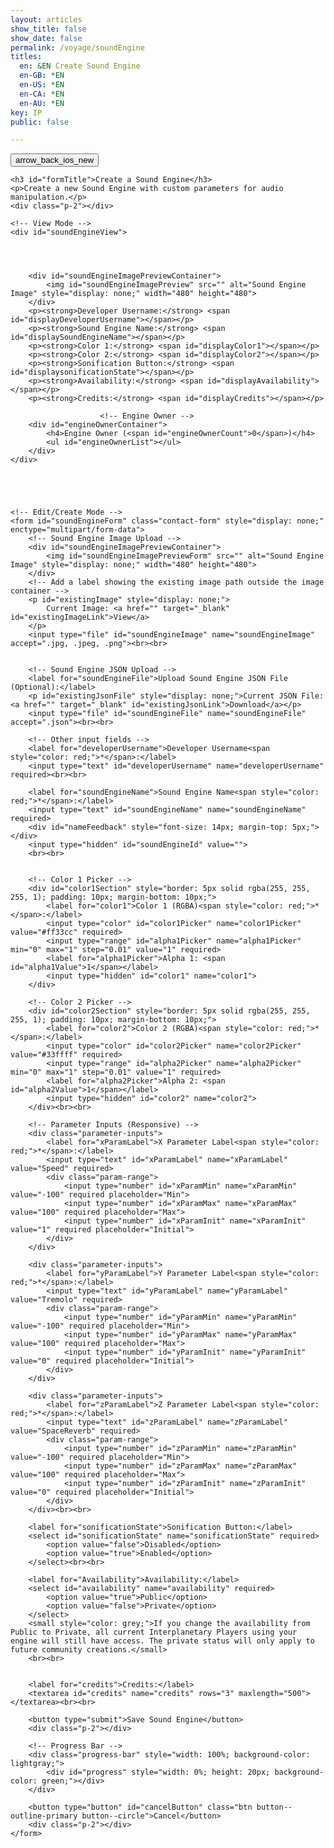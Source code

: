 ```yaml
---
layout: articles
show_title: false
show_date: false
permalink: /voyage/soundEngine
titles:
  en: &EN Create Sound Engine
  en-GB: *EN
  en-US: *EN
  en-CA: *EN
  en-AU: *EN
key: IP
public: false

---
```


<!-- Sound Engine Form Container -->
<div class="form-container">
    <div class="button-container">
        <div class="back-button-container">
            <a href="/voyage" title="Back to Voyage">
                <button id="backButton" class="btn button--outline-primary button--circle">
                    <span class="material-symbols-outlined">arrow_back_ios_new</span>
                </button>
            </a>
        </div>
        <div class="edit-button-container">
            <button id="editButton" class="btn button--outline-primary button--circle" title="Edit Sound Engine" style="display: none;">
                <span class="material-symbols-outlined">edit</span> 
            </button>
        </div>
    </div>


    <h3 id="formTitle">Create a Sound Engine</h3>
    <p>Create a new Sound Engine with custom parameters for audio manipulation.</p>
    <div class="p-2"></div>

    <!-- View Mode -->
    <div id="soundEngineView">




        <div id="soundEngineImagePreviewContainer">
            <img id="soundEngineImagePreview" src="" alt="Sound Engine Image" style="display: none;" width="480" height="480">
        </div>
        <p><strong>Developer Username:</strong> <span id="displayDeveloperUsername"></span></p>
        <p><strong>Sound Engine Name:</strong> <span id="displaySoundEngineName"></span></p>
        <p><strong>Color 1:</strong> <span id="displayColor1"></span></p>
        <p><strong>Color 2:</strong> <span id="displayColor2"></span></p>
        <p><strong>Sonification Button:</strong> <span id="displaysonificationState"></span></p>
        <p><strong>Availability:</strong> <span id="displayAvailability"></span></p>
        <p><strong>Credits:</strong> <span id="displayCredits"></span></p>

                        <!-- Engine Owner -->
        <div id="engineOwnerContainer">
            <h4>Engine Owner (<span id="engineOwnerCount">0</span>)</h4>
            <ul id="engineOwnerList"></ul>
        </div>
    </div>





    <!-- Edit/Create Mode -->
    <form id="soundEngineForm" class="contact-form" style="display: none;" enctype="multipart/form-data">
        <!-- Sound Engine Image Upload -->
        <div id="soundEngineImagePreviewContainer">
            <img id="soundEngineImagePreviewForm" src="" alt="Sound Engine Image" style="display: none;" width="480" height="480">
        </div>
        <!-- Add a label showing the existing image path outside the image container -->
        <p id="existingImage" style="display: none;">
            Current Image: <a href="" target="_blank" id="existingImageLink">View</a>
        </p>
        <input type="file" id="soundEngineImage" name="soundEngineImage" accept=".jpg, .jpeg, .png"><br><br>


        <!-- Sound Engine JSON Upload -->
        <label for="soundEngineFile">Upload Sound Engine JSON File (Optional):</label>
        <p id="existingJsonFile" style="display: none;">Current JSON File: <a href="" target="_blank" id="existingJsonLink">Download</a></p>
        <input type="file" id="soundEngineFile" name="soundEngineFile" accept=".json"><br><br>

        <!-- Other input fields -->
        <label for="developerUsername">Developer Username<span style="color: red;">*</span>:</label>
        <input type="text" id="developerUsername" name="developerUsername" required><br><br>

        <label for="soundEngineName">Sound Engine Name<span style="color: red;">*</span>:</label>
        <input type="text" id="soundEngineName" name="soundEngineName" required>
        <div id="nameFeedback" style="font-size: 14px; margin-top: 5px;"></div>
        <input type="hidden" id="soundEngineId" value="">
        <br><br>
        

        <!-- Color 1 Picker -->
        <div id="color1Section" style="border: 5px solid rgba(255, 255, 255, 1); padding: 10px; margin-bottom: 10px;">
            <label for="color1">Color 1 (RGBA)<span style="color: red;">*</span>:</label>
            <input type="color" id="color1Picker" name="color1Picker" value="#ff33cc" required>
            <input type="range" id="alpha1Picker" name="alpha1Picker" min="0" max="1" step="0.01" value="1" required>
            <label for="alpha1Picker">Alpha 1: <span id="alpha1Value">1</span></label>
            <input type="hidden" id="color1" name="color1">
        </div>

        <!-- Color 2 Picker -->
        <div id="color2Section" style="border: 5px solid rgba(255, 255, 255, 1); padding: 10px; margin-bottom: 10px;">
            <label for="color2">Color 2 (RGBA)<span style="color: red;">*</span>:</label>
            <input type="color" id="color2Picker" name="color2Picker" value="#33ffff" required>
            <input type="range" id="alpha2Picker" name="alpha2Picker" min="0" max="1" step="0.01" value="1" required>
            <label for="alpha2Picker">Alpha 2: <span id="alpha2Value">1</span></label>
            <input type="hidden" id="color2" name="color2">
        </div><br><br>

        <!-- Parameter Inputs (Responsive) -->
        <div class="parameter-inputs">
            <label for="xParamLabel">X Parameter Label<span style="color: red;">*</span>:</label>
            <input type="text" id="xParamLabel" name="xParamLabel" value="Speed" required>
            <div class="param-range">
                <input type="number" id="xParamMin" name="xParamMin" value="-100" required placeholder="Min">
                <input type="number" id="xParamMax" name="xParamMax" value="100" required placeholder="Max">
                <input type="number" id="xParamInit" name="xParamInit" value="1" required placeholder="Initial">
            </div>
        </div>

        <div class="parameter-inputs">
            <label for="yParamLabel">Y Parameter Label<span style="color: red;">*</span>:</label>
            <input type="text" id="yParamLabel" name="yParamLabel" value="Tremolo" required>
            <div class="param-range">
                <input type="number" id="yParamMin" name="yParamMin" value="-100" required placeholder="Min">
                <input type="number" id="yParamMax" name="yParamMax" value="100" required placeholder="Max">
                <input type="number" id="yParamInit" name="yParamInit" value="0" required placeholder="Initial">
            </div>
        </div>

        <div class="parameter-inputs">
            <label for="zParamLabel">Z Parameter Label<span style="color: red;">*</span>:</label>
            <input type="text" id="zParamLabel" name="zParamLabel" value="SpaceReverb" required>
            <div class="param-range">
                <input type="number" id="zParamMin" name="zParamMin" value="-100" required placeholder="Min">
                <input type="number" id="zParamMax" name="zParamMax" value="100" required placeholder="Max">
                <input type="number" id="zParamInit" name="zParamInit" value="0" required placeholder="Initial">
            </div>
        </div><br><br>        

        <label for="sonificationState">Sonification Button:</label>
        <select id="sonificationState" name="sonificationState" required>
            <option value="false">Disabled</option>
            <option value="true">Enabled</option>
        </select><br><br>

        <label for="Availability">Availability:</label>
        <select id="availability" name="availability" required>
            <option value="true">Public</option>
            <option value="false">Private</option>
        </select>
        <small style="color: grey;">If you change the availability from Public to Private, all current Interplanetary Players using your engine will still have access. The private status will only apply to future community creations.</small>
        <br><br>
         

        <label for="credits">Credits:</label>
        <textarea id="credits" name="credits" rows="3" maxlength="500"></textarea><br><br>

        <button type="submit">Save Sound Engine</button>
        <div class="p-2"></div>

        <!-- Progress Bar -->
        <div class="progress-bar" style="width: 100%; background-color: lightgray;">
            <div id="progress" style="width: 0%; height: 20px; background-color: green;"></div>
        </div>
        
        <button type="button" id="cancelButton" class="btn button--outline-primary button--circle">Cancel</button>
        <div class="p-2"></div>
    </form>
</div>

<!-- Toast Container for Notifications -->
<div id="toastContainer" style="position: fixed; top: 20px; right: 20px; z-index: 1000;"></div>

<script>
document.addEventListener('DOMContentLoaded', function() {
    const userId = localStorage.getItem('userId'); 
    if (!userId) {
        document.getElementById('messageDisplay').innerText = 'No logged-in user found. Please log in first.';
        document.getElementById('messageDisplay').style.color = 'red';
        window.location.href = '/login';
        return;
    }

    let isEditMode = false;
    let currentSoundEngineId = null;
    let isOwner = false;

    const formTitle = document.getElementById('formTitle');
    const soundEngineView = document.getElementById('soundEngineView');
    const soundEngineForm = document.getElementById('soundEngineForm');
    const editButton = document.getElementById('editButton');
    const backButton = document.getElementById('backButton');
    const cancelButton = document.getElementById('cancelButton');

    const soundEngineFileInput = document.getElementById('soundEngineFile');
    const soundEngineImageInput = document.getElementById('soundEngineImage');
    const soundEngineImagePreview = document.getElementById('soundEngineImagePreview');
    const soundEngineImagePreviewForm = document.getElementById('soundEngineImagePreviewForm');

    const color1Picker = document.getElementById('color1Picker');
    const color2Picker = document.getElementById('color2Picker');
    const alpha1Picker = document.getElementById('alpha1Picker');
    const alpha2Picker = document.getElementById('alpha2Picker');
    const color1Section = document.getElementById('color1Section');
    const color2Section = document.getElementById('color2Section');

    const color1Input = document.getElementById('color1');
    const color2Input = document.getElementById('color2');
    const alpha1Value = document.getElementById('alpha1Value');
    const alpha2Value = document.getElementById('alpha2Value');

    const urlParams = new URLSearchParams(window.location.search);
    const mode = urlParams.get('mode');
    currentSoundEngineId = urlParams.get('id');

    // Function to convert Hex to RGBA
    function hexToRgba(hex, alpha = 1) {
        let r = 0, g = 0, b = 0;
        if (hex.length === 7) {
            r = parseInt(hex.slice(1, 3), 16);
            g = parseInt(hex.slice(3, 5), 16);
            b = parseInt(hex.slice(5, 7), 16);
        }
        return `rgba(${r},${g},${b},${alpha})`;
    }

    // Update the border color of the Color 1 section
    function updateBorderColor() {
        const rgbaColor = hexToRgba(color1Picker.value, alpha1Picker.value);
        color1Section.style.borderColor = rgbaColor;
        color1Input.value = rgbaColor;
        alpha1Value.innerText = alpha1Picker.value;
    }

    function updateBorderColor2() {
        const rgbaColor = hexToRgba(color2Picker.value, alpha2Picker.value);
        color2Section.style.borderColor = rgbaColor;
        color2Input.value = rgbaColor;
        alpha2Value.innerText = alpha2Picker.value;
    }

    // Event listeners for color pickers
    color1Picker.addEventListener('input', updateBorderColor);
    alpha1Picker.addEventListener('input', updateBorderColor);
    color2Picker.addEventListener('input', updateBorderColor2);
    alpha2Picker.addEventListener('input', updateBorderColor2);

    // Initial call to set border color
    updateBorderColor();
    updateBorderColor2();

// Handle mode logic and load sound engine details
if (!currentSoundEngineId || mode === 'create') {
    formTitle.innerText = 'Create a Sound Engine';
    toggleViewMode(true); // Show the form for creation
    isEditMode = true; // Ensure that we are in edit mode for creation
} else if (mode === 'edit' && currentSoundEngineId) {
    formTitle.innerText = 'Edit Sound Engine';
    isEditMode = true;
    loadSoundEngineDetails(currentSoundEngineId);
    toggleViewMode(true); // Show the form for editing
} else if (mode === 'soundEngine' && currentSoundEngineId) {
    formTitle.innerText = 'Sound Engine Details';
    loadSoundEngineDetails(currentSoundEngineId);
    toggleViewMode(false); // Ensure we are in view mode
}

editButton.addEventListener('click', function() {
    // Toggle the mode directly based on `isEditMode`
    if (isEditMode) {
        // If already in edit mode, revert changes like pressing cancel
        loadSoundEngineDetails(currentSoundEngineId);
        toggleViewMode(false);
    } else {
        // If not in edit mode, switch to edit mode
        toggleViewMode(true);
    }
    // Toggle the edit mode state
    isEditMode = !isEditMode;
});


    cancelButton.addEventListener('click', function() {
        if (isEditMode) {
            loadSoundEngineDetails(currentSoundEngineId);
            toggleViewMode(false);
            isEditMode = false; 
        } else {
            soundEngineForm.reset();
            soundEngineImagePreviewForm.src = '';
            soundEngineImagePreviewForm.style.display = 'none';
            toggleViewMode(false);
            isEditMode = false; 
        }
    });

    backButton.addEventListener('click', function() {
        window.location.href = '/voyage';
    });

    // Image preview functionality
    soundEngineImageInput.addEventListener('change', function(event) {
        const file = event.target.files[0];
        if (file) {
            const reader = new FileReader();
            reader.onload = function(e) {
                soundEngineImagePreviewForm.src = e.target.result;
                soundEngineImagePreviewForm.style.display = 'block';
            };
            reader.readAsDataURL(file);
        } else {
            soundEngineImagePreviewForm.src = '';
            soundEngineImagePreviewForm.style.display = 'none';
        }
    });

    // Function to handle form submission
    soundEngineForm.addEventListener('submit', function(event) {
        event.preventDefault();

        // Disable the save button to prevent multiple submissions
        const saveButton = soundEngineForm.querySelector('[type="submit"]');
        saveButton.disabled = true;

        // Gather input values
        const developerUsername = document.getElementById('developerUsername').value.trim();
        const soundEngineName = document.getElementById('soundEngineName').value.trim();
        const color1 = color1Input.value.trim();
        const color2 = color2Input.value.trim();
        const sonificationState = document.getElementById('sonificationState').value;
        const isPublic = document.getElementById('availability').value;
        const credits = document.getElementById('credits').value.trim();

        // Validate required fields
        if (!developerUsername || !soundEngineName || !color1 || !color2 || sonificationState === '' || !userId) {
            showToast('Please fill in all required fields.', 'error');
            saveButton.disabled = false; // Re-enable the save button
            return;
        }

        // Prepare form data
        const formData = new FormData();
        formData.append('ownerId', userId);
        formData.append('isPublic', isPublic);
        formData.append('developerUsername', developerUsername);
        formData.append('soundEngineName', soundEngineName);
        formData.append('color1', color1);
        formData.append('color2', color2);
        formData.append('xParam', JSON.stringify({ label: 'Speed', min: -100, max: 100, initValue: 1 }));
        formData.append('yParam', JSON.stringify({ label: 'Tremolo', min: -100, max: 100, initValue: 0 }));
        formData.append('zParam', JSON.stringify({ label: 'SpaceReverb', min: -100, max: 100, initValue: 0 }));
        formData.append('sonificationState', sonificationState);
        formData.append('credits', credits);

        // Handle image file: use the existing one if no new file is selected
        const imageFile = soundEngineImageInput.files[0];
        if (imageFile) {
            formData.append('soundEngineImage', imageFile);
        } else if (existingSoundEngine && existingSoundEngine.soundEngineImage) {
            formData.append('existingImagePath', existingSoundEngine.soundEngineImage);
        }

        // Handle JSON file: use the existing one if no new file is selected
        const jsonFile = soundEngineFileInput.files[0];
        if (jsonFile) {
            formData.append('soundEngineFile', jsonFile);
        } else if (existingSoundEngine && existingSoundEngine.soundEngineFile) {
            formData.append('existingJsonFilePath', existingSoundEngine.soundEngineFile);
        }

        let apiEndpoint = 'http://media.maar.world:3001/api/soundEngines';
        let method = 'POST'; // Default method for creating a new sound engine

        console.log('Edit mode:', isEditMode, 'Sound Engine ID:', currentSoundEngineId);
        console.log('HTTP Method:', method);
        console.log('API Endpoint:', apiEndpoint);


        if (isEditMode && currentSoundEngineId) {
            // Update the endpoint and method for editing mode
            apiEndpoint = `${apiEndpoint}/${currentSoundEngineId}`;
            method = 'PATCH'; // Use PATCH method for updating an existing sound engine

            console.log('Edit mode active. Updating sound engine.');
            console.log('Updated HTTP Method:', method);
            console.log('Updated API Endpoint:', apiEndpoint);
        }

        // Perform the API request
        fetch(apiEndpoint, {
            method: method,
            body: formData,
        })
        .then(response => response.json())
        .then(data => {
            if (data.success) {
                showToast('Sound Engine saved successfully!', 'success');
                if (isEditMode) {
                    // Reload sound engine details to reflect updates and switch to view mode
                    loadSoundEngineDetails(currentSoundEngineId);
                    toggleViewMode(false);
                } else {
                    // Redirect to the new sound engine page if creation was successful
                    window.location.href = `/voyage/soundEngine?mode=soundEngine&id=${data.soundEngine._id}`;
                }
            } else {
                showToast(data.message || 'An error occurred.', 'error');
            }
        })
        .catch(error => {
            console.error('Error during sound engine submission:', error);
            showToast('An error occurred while saving the sound engine.', 'error');
        })
        .finally(() => {
            // Re-enable the save button after request completes
            saveButton.disabled = false;
        });
    });

    // Function to disable or enable form inputs
    function disableFormInputs(disable) {
        const inputs = soundEngineForm.querySelectorAll('input, textarea, select, button');
        inputs.forEach(input => {
            input.disabled = disable;
        });
    }

    // Toggle between view and edit modes
    function toggleViewMode(editMode) {
        if (editMode) {
            soundEngineView.style.display = 'none';
            soundEngineForm.style.display = 'block';
        } else {
            soundEngineView.style.display = 'block';
            soundEngineForm.style.display = 'none';
        }
    }

    let existingSoundEngine = null;  // Define existingSoundEngine at the top

// Load sound engine details
function loadSoundEngineDetails(soundEngineId) {
    fetch(`http://media.maar.world:3001/api/soundEngines/${soundEngineId}?userId=${userId}`)
        .then(response => {
            if (!response.ok) {
                throw new Error(`Failed to load sound engine details: ${response.status}`);
            }
            return response.json();
        })
        .then(data => {
            console.log('Received Sound Engine Data:', data);

            if (data.success && data.soundEngine) {
                existingSoundEngine = data.soundEngine;
                populateViewMode(data.soundEngine);
                populateFormMode(data.soundEngine);

                console.log('Logged-in userId:', userId);
                console.log('Sound Engine ownerId:', data.soundEngine.ownerId);

                const isOwner = data.soundEngine.ownerId === userId;
                console.log('Is user the owner?', isOwner);

                // Show the edit button only if the user is the owner
                if (isOwner) {
                    editButton.style.display = 'block';
                } else {
                    editButton.style.display = 'none';
                }

                // Display owner details
                const ownerDetails = data.soundEngine.ownerDetails;
                const engineOwnerList = document.getElementById('engineOwnerList');
                console.log("Owner Data:", ownerDetails);

                if (ownerDetails) {
                    engineOwnerList.innerHTML = `
                        <li class="user-list-item">
                            <div class="user-profile-pic">
                                <img src="https://media.maar.world${ownerDetails.profileImage || '/default_profile.png'}" alt="${ownerDetails.username}">
                            </div>
                            <div class="user-details">
                                <div class="user-display-name">${ownerDetails.displayName || 'Unknown'}</div>
                                <div class="user-username">
                                    <a href="/xplorer/?username=${ownerDetails.username}" target="_self">
                                        @${ownerDetails.username || 'Unknown'}
                                    </a>
                                </div>
                            </div>
                        </li>`;
                    document.getElementById('engineOwnerCount').innerText = 1;
                } else {
                    engineOwnerList.innerHTML = '<li>No owner details available.</li>';
                    document.getElementById('engineOwnerCount').innerText = 0;
                }
            } else {
                showToast(data.message || 'Failed to load sound engine details.', 'error');
            }
        })
        .catch(error => {
            console.error('An error occurred while loading sound engine details:', error);
            showToast('An error occurred while loading sound engine details.', 'error');
        });
}



    // Populate view mode with sound engine details
    function populateViewMode(soundEngine) {
        document.getElementById('displayDeveloperUsername').innerText = soundEngine.developerUsername;
        document.getElementById('displaySoundEngineName').innerText = soundEngine.soundEngineName;
        document.getElementById('displayColor1').innerText = soundEngine.color1;
        document.getElementById('displayColor2').innerText = soundEngine.color2;
        document.getElementById('displaysonificationState').innerText = soundEngine.sonificationState ? 'Enabled' : 'Disabled';
        document.getElementById('displayAvailability').innerText = soundEngine.isPublic ? 'Public' : 'Private';
        document.getElementById('displayCredits').innerText = soundEngine.credits || 'No credits provided';

        if (soundEngine.soundEngineImage) {
            const imageURL = `https://media.maar.world${encodeURI(soundEngine.soundEngineImage)}`;
            soundEngineImagePreview.src = imageURL;
            soundEngineImagePreview.style.display = 'block';
        } else {
            soundEngineImagePreview.style.display = 'none';
        }
    }

    // Populate form fields for edit mode
    function populateFormMode(soundEngine) {
        const baseUrl = 'https://media.maar.world';

        document.getElementById('developerUsername').value = soundEngine.developerUsername;
        document.getElementById('soundEngineName').value = soundEngine.soundEngineName;
        document.getElementById('color1').value = soundEngine.color1;
        document.getElementById('color2').value = soundEngine.color2;
        document.getElementById('availability').value = soundEngine.isPublic;
        document.getElementById('sonificationState').value = soundEngine.sonificationState;
        document.getElementById('credits').value = soundEngine.credits || '';
        document.getElementById('soundEngineId').value = soundEngine._id; // Assuming soundEngine is the object you fetched

        // Show existing image
        if (soundEngine.soundEngineImage) {
            const fullImageUrl = `${baseUrl}${soundEngine.soundEngineImage}`;
            document.getElementById('existingImage').style.display = 'block';
            document.getElementById('existingImageLink').href = fullImageUrl;
            document.getElementById('existingImageLink').textContent = soundEngine.soundEngineImage.split('/').pop();
            document.getElementById('soundEngineImagePreviewForm').src = fullImageUrl;
            document.getElementById('soundEngineImagePreviewForm').style.display = 'block';
        } else {
            document.getElementById('soundEngineImagePreviewForm').style.display = 'none';
        }

        // Show existing JSON file
        if (soundEngine.soundEngineFile) {
            const fullJsonUrl = `${baseUrl}${soundEngine.soundEngineFile}`;
            document.getElementById('existingJsonFile').style.display = 'block';
            document.getElementById('existingJsonLink').href = fullJsonUrl;
            document.getElementById('existingJsonLink').textContent = soundEngine.soundEngineFile.split('/').pop();
        } else {
            document.getElementById('existingJsonFile').style.display = 'none';
        }

        // Update the color pickers and alpha sliders based on stored RGBA values
        const [color1R, color1G, color1B, color1A] = extractRGBAValues(soundEngine.color1);
        const [color2R, color2G, color2B, color2A] = extractRGBAValues(soundEngine.color2);
        
        color1Picker.value = rgbToHex(color1R, color1G, color1B);
        alpha1Picker.value = color1A;

        color2Picker.value = rgbToHex(color2R, color2G, color2B);
        alpha2Picker.value = color2A;
        
        updateBorderColor();
        updateBorderColor2();
    }

    // Helper to extract RGBA values from a string like "rgba(255, 51, 204, 0.5)"
    function extractRGBAValues(rgbaString) {
        const rgbaMatch = rgbaString.match(/rgba?\((\d+),\s*(\d+),\s*(\d+),?\s*(\d*(?:\.\d+)?)?\)/);
        if (rgbaMatch) {
            const [, r, g, b, a = 1] = rgbaMatch;
            return [parseInt(r), parseInt(g), parseInt(b), parseFloat(a)];
        }
        return [0, 0, 0, 1]; // default values if parsing fails
    }

    // Helper to convert RGB values to hex
    function rgbToHex(r, g, b) {
        return `#${((1 << 24) + (r << 16) + (g << 8) + b).toString(16).slice(1).toUpperCase()}`;
    }

    // Toast function for showing messages
    function showToast(message, type = 'success') {
        const toastContainer = document.getElementById('toastContainer');
        const toast = document.createElement('div');
        const toastId = `toast_${Date.now()}`;
        toast.classList.add('toast');
        toast.setAttribute('id', toastId);
        if (type === 'success') {
            toast.classList.add('success');
        } else if (type === 'error') {
            toast.classList.add('error');
        }
        toast.textContent = message;
        toastContainer.appendChild(toast);

        setTimeout(() => {
            toast.classList.add('show');
        }, 100);

        setTimeout(() => {
            toast.classList.remove('show');
            setTimeout(() => {
                const toastElem = document.getElementById(toastId);
                if (toastElem) {
                    toastElem.remove();
                }
            }, 500);
        }, 3000);
    }

    // Validation for Min, Max, and Initial Values
    const params = ['x', 'y', 'z'];
    
    params.forEach(param => {
        const minInput = document.getElementById(`${param}ParamMin`);
        const maxInput = document.getElementById(`${param}ParamMax`);
        const initInput = document.getElementById(`${param}ParamInit`);

        const validateInitValue = () => {
            let min = parseInt(minInput.value, 10);
            let max = parseInt(maxInput.value, 10);
            let init = parseInt(initInput.value, 10);

            if (min < -100) min = -100;
            if (min > 100) min = 100;
            if (max < -100) max = -100;
            if (max > 100) max = 100;

            minInput.value = min;
            maxInput.value = max;

            const realMin = Math.min(min, max);
            const realMax = Math.max(min, max);

            if (init < realMin) init = realMin;
            if (init > realMax) init = realMax;

            initInput.value = init;
        };

        minInput.addEventListener('input', validateInitValue);
        maxInput.addEventListener('input', validateInitValue);
        initInput.addEventListener('input', validateInitValue);
    });


    // Function to check if a SoundEngine name exists
// Function to check if a SoundEngine name exists
async function checkSoundEngineExists(soundEngineName, soundEngineId = null) {
    try {
        const url = new URL('http://media.maar.world:3001/api/soundEngines/exists');
        url.searchParams.append('soundEngineName', soundEngineName);
        if (soundEngineId) {
            url.searchParams.append('id', soundEngineId);
        }

        const response = await fetch(url);
        const data = await response.json();
        return data.exists;
    } catch (error) {
        console.error('Error checking SoundEngine existence:', error);
        return false;
    }
}

// Debounce function to limit the number of API calls
function debounce(func, delay) {
    let debounceTimer;
    return function(...args) {
        const context = this;
        clearTimeout(debounceTimer);
        debounceTimer = setTimeout(() => func.apply(context, args), delay);
    };
}

// Handle input event for the SoundEngine name
document.getElementById('soundEngineName').addEventListener('input', debounce(async function(e) {
    const soundEngineName = e.target.value.trim();
    const feedback = document.getElementById('nameFeedback');
    const soundEngineId = document.getElementById('soundEngineId').value.trim(); // Hidden input for the sound engine ID

    // Validate the format of the SoundEngine name
    const usernameRegex = /^[a-zA-Z0-9_-]{1,30}$/;
    if (!usernameRegex.test(soundEngineName)) {
        feedback.textContent = 'Invalid format. Use letters, numbers, underscores, and hyphens (max 30 characters).';
        feedback.style.color = 'red';
        return;
    }

    if (soundEngineName.length === 0) {
        feedback.textContent = '';
        return;
    }

    const exists = await checkSoundEngineExists(soundEngineName, soundEngineId);
    if (exists) {
        feedback.textContent = 'Name is already taken.';
        feedback.style.color = 'red';
    } else {
        feedback.textContent = 'Name is available.';
        feedback.style.color = 'green';
    }
}, 500)); // Adjust the delay time if needed

// Prevent form submission if the name is taken
document.getElementById('soundEngineForm').addEventListener('submit', async function(e) {
    const soundEngineName = document.getElementById('soundEngineName').value.trim();
    const soundEngineId = document.getElementById('soundEngineId').value.trim(); // Hidden input for the sound engine ID

    const exists = await checkSoundEngineExists(soundEngineName, soundEngineId);
    if (exists) {
        e.preventDefault();
        alert('Sound Engine name is already taken. Please choose another one.');
    }
});

});
</script>
